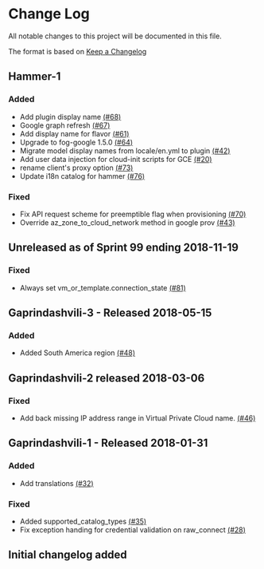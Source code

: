 # Change Log

All notable changes to this project will be documented in this file.

The format is based on [Keep a Changelog](http://keepachangelog.com/en/1.0.0/)


## Hammer-1

### Added
- Add plugin display name [(#68)](https://github.com/ManageIQ/manageiq-providers-google/pull/68)
- Google graph refresh  [(#67)](https://github.com/ManageIQ/manageiq-providers-google/pull/67)
- Add display name for flavor [(#61)](https://github.com/ManageIQ/manageiq-providers-google/pull/61)
- Upgrade to fog-google 1.5.0 [(#64)](https://github.com/ManageIQ/manageiq-providers-google/pull/64)
- Migrate model display names from locale/en.yml to plugin [(#42)](https://github.com/ManageIQ/manageiq-providers-google/pull/42)
- Add user data injection for cloud-init scripts for GCE [(#20)](https://github.com/ManageIQ/manageiq-providers-google/pull/20)
- rename client's proxy option [(#73)](https://github.com/ManageIQ/manageiq-providers-google/pull/73)
- Update i18n catalog for hammer [(#76)](https://github.com/ManageIQ/manageiq-providers-google/pull/76)

### Fixed
- Fix API request scheme for preemptible flag when provisioning [(#70)](https://github.com/ManageIQ/manageiq-providers-google/pull/70)
- Override az_zone_to_cloud_network method in google prov [(#43)](https://github.com/ManageIQ/manageiq-providers-google/pull/43)

## Unreleased as of Sprint 99 ending 2018-11-19

### Fixed
- Always set vm_or_template.connection_state [(#81)](https://github.com/ManageIQ/manageiq-providers-google/pull/81)

## Gaprindashvili-3 - Released 2018-05-15

### Added
- Added South America region [(#48)](https://github.com/ManageIQ/manageiq-providers-google/pull/48)

## Gaprindashvili-2 released 2018-03-06

### Fixed
- Add back missing IP address range in Virtual Private Cloud name. [(#46)](https://github.com/ManageIQ/manageiq-providers-google/pull/46)

## Gaprindashvili-1 - Released 2018-01-31

### Added
- Add translations [(#32)](https://github.com/ManageIQ/manageiq-providers-google/pull/32)

### Fixed
- Added supported_catalog_types [(#35)](https://github.com/ManageIQ/manageiq-providers-google/pull/35)
- Fix exception handing for credential validation on raw_connect [(#28)](https://github.com/ManageIQ/manageiq-providers-google/pull/28)

## Initial changelog added

